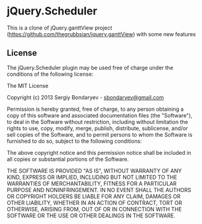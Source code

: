 jQuery.Scheduler
================
This is a clone of jQuery.ganttView project
(https://github.com/thegrubbsian/jquery.ganttView)
with some new features

License
-------
The jQuery.Scheduler plugin may be used free of charge under the conditions 
of the following license:

The MIT License

Copyright (c) 2013 Sergiy Bondaryev - sbondaryev@gmail.com

Permission is hereby granted, free of charge, to any person obtaining a copy
of this software and associated documentation files (the "Software"), to deal
in the Software without restriction, including without limitation the rights
to use, copy, modify, merge, publish, distribute, sublicense, and/or sell
copies of the Software, and to permit persons to whom the Software is
furnished to do so, subject to the following conditions:

The above copyright notice and this permission notice shall be included in
all copies or substantial portions of the Software.

THE SOFTWARE IS PROVIDED "AS IS", WITHOUT WARRANTY OF ANY KIND, EXPRESS OR
IMPLIED, INCLUDING BUT NOT LIMITED TO THE WARRANTIES OF MERCHANTABILITY,
FITNESS FOR A PARTICULAR PURPOSE AND NONINFRINGEMENT. IN NO EVENT SHALL THE
AUTHORS OR COPYRIGHT HOLDERS BE LIABLE FOR ANY CLAIM, DAMAGES OR OTHER
LIABILITY, WHETHER IN AN ACTION OF CONTRACT, TORT OR OTHERWISE, ARISING FROM,
OUT OF OR IN CONNECTION WITH THE SOFTWARE OR THE USE OR OTHER DEALINGS IN
THE SOFTWARE.
